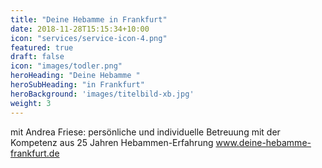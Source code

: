 ```yaml
---
title: "Deine Hebamme in Frankfurt"
date: 2018-11-28T15:15:34+10:00
icon: "services/service-icon-4.png"
featured: true
draft: false
icon: "images/todler.png"
heroHeading: "Deine Hebamme "
heroSubHeading: "in Frankfurt"
heroBackground: 'images/titelbild-xb.jpg'
weight: 3
---
```

mit Andrea Friese: persönliche und individuelle Betreuung mit der Kompetenz aus 25 Jahren Hebammen-Erfahrung www.deine-hebamme-frankfurt.de

